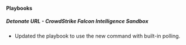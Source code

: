 
#### Playbooks

##### Detonate URL - CrowdStrike Falcon Intelligence Sandbox

- Updated the playbook to use the new command with built-in polling.
